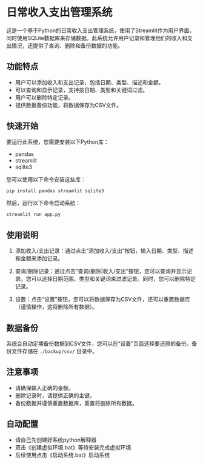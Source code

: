 # 日常收入支出管理系统

这是一个基于Python的日常收入支出管理系统，使用了Streamlit作为用户界面，同时使用SQLite数据库来存储数据。此系统允许用户记录和管理他们的收入和支出情况，还提供了查询、删除和备份数据的功能。

## 功能特点

- 用户可以添加收入和支出记录，包括日期、类型、描述和金额。
- 可以查询和显示记录，支持按日期、类型和关键词过滤。
- 用户可以删除特定记录。
- 提供数据备份功能，将数据保存为CSV文件。

## 快速开始

要运行此系统，您需要安装以下Python库：

- pandas
- streamlit
- sqlite3

您可以使用以下命令安装这些库：

```bash
pip install pandas streamlit sqlite3
```

然后，运行以下命令启动系统：

```bash
streamlit run app.py
```

## 使用说明

1. 添加收入/支出记录：通过点击“添加收入/支出”按钮，输入日期、类型、描述和金额来添加记录。

2. 查询/删除记录：通过点击“查询/删除|收入/支出”按钮，您可以查询并显示记录。您可以选择日期范围、类型和关键词来过滤记录。同时，您可以删除特定记录。

3. 设置：点击“设置”按钮，您可以将数据保存为CSV文件，还可以重置数据库（谨慎操作，这将删除所有数据）。

## 数据备份

系统会自动定期备份数据到CSV文件，您可以在“设置”页面选择要还原的备份。备份文件存储在 `./backup/csv/` 目录中。

## 注意事项

- 请确保输入正确的金额。
- 删除记录时，请提供正确的主键。
- 备份数据并谨慎重置数据库，重置将删除所有数据。
## 自动配置
- 请自己先创建好系统python解释器
- 双击《创建虚拟环境.bat》等待安装完成虚拟环境
- 后续使用点击《启动系统.bat》启动系统